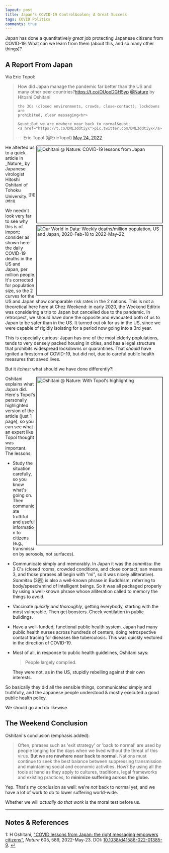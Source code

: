 ```yaml
---
layout: post
title: Japan's COVID-19 Control&colon; A Great Success
tags: COVID Politics
comments: true
---
```


Japan has done a quantitatively _great_ job protecting Japanese citizens from COVID-19.
What can we learn from them (about this, and so many other things)?  


## A Report From Japan  

Via Eric Topol:  

<blockquote class="twitter-tweet">
  <p lang="en" dir="ltr">
    How did Japan manage the pandemic far better than the US and many other peer
	countries?<a href="https://t.co/OUooDGH5yp">https://t.co/OUooDGH5yp</a>
    <a href="https://twitter.com/Nature?ref_src=twsrc%5Etfw">@Nature</a> by Hitoshi
	Oshitani<br>

    the 3Cs (closed environments, crowds, close-contact); lockdowns are
	prohibited, clear messaging<br>

    &quot;But we are nowhere near back to normal&quot; 
    <a href="https://t.co/DML3ddtiyx">pic.twitter.com/DML3ddtiyx</a> 
  </p>&mdash; Eric Topol (@EricTopol) <a href="https://twitter.com/EricTopol/status/1528912791477792768?ref_src=twsrc%5Etfw">May 24, 2022</a>
</blockquote>
<script async src="https://platform.twitter.com/widgets.js"></script>

<img src="{{ site.baseurl }}/images/2022-05-25-japan-covid-success-nature-1.jpg" width="400" height="245" alt="Oshitani @ Nature: COVID-19 lessons from Japan" title="Oshitani @ Nature: COVID-19 lessons from Japan" style="float: right; margin: 3px 3px 3px 3px; border: 1px solid #000000;">
He alterted us to a quick article in _Nature_ by Japanese virologist Hitoshi Oshitani of
Tohoku University. <sup id="fn1a">[[1]](#fn1)</sup>  

<a href="{{ site.baseurl }}/images/2022-05-25-japan-covid-success-owid-1.jpg"><img src="{{ site.baseurl }}/images/2022-05-25-japan-covid-success-owid-1-thumb.jpg" width="400" height="222" alt="Our World in Data: Weekly deaths/million population, US and Japan, 2020-Feb-18 to 2022-May-22" title="Our World in Data: Weekly deaths/million population, US and Japan, 2020-Feb-18 to 2022-May-22" style="float: right; margin: 3px 3px 3px 3px; border: 1px solid #000000;"></a>

We needn't look very far to see why this is of import: consider as shown here the daily
COVID-19 deaths in the US and Japan, per million people.  It's corrected for population
size, so the 2 curves for the US and Japan show comparable risk rates in the 2 nations.
This is not a theoretical here here at Chez Weekend: in early 2020, the Weekend Editrix
was considering a trip to Japan but cancelled due to the pandemic.  In retrospect, we
should have done the opposite and evacuated both of us to Japan to be safer than in the
US.  It turned out ok for us in the US, since we were capable of rigidly isolating for a
period now going into a 3rd year.  

This is especially curious: Japan has one of the most elderly poplulations, tends to very
densely packed housing in cities, and has a legal structure that prohibits widespread
lockdowns or quarantines.  That _should_ have ignited a firestorm of COVID-19, but did
not, due to careful public health measures that saved lives.  

But it _itches:_ what should we have done differently?!  

<a href="{{ site.baseurl }}/images/2022-05-25-japan-covid-success-nature-2.jpg"><img src="{{ site.baseurl }}/images/2022-05-25-japan-covid-success-nature-2-thumb.jpg" width="400" height="534" alt="Oshitani @ Nature: With Topol's highlighting" title="Oshitani @ Nature: With Topol's highlighting" style="float: right; margin: 3px 3px 3px 3px; border: 1px solid #000000;"></a>
Oshitani explains what Japan did.  Here's Topol's personally highlighted version of the
article (just 1 page), so you can see what an expert like Topol thought was important.
The lessons:  
- Study the situation carefully, so you know what's going on.  Then communicate truthful
  and useful information to citizens (e.g., transmission by aerosols, not surfaces).  
- Communicate simply and memorably.  In Japan it was the _sanmitsu_: the 3 C's (closed
  rooms, crowded conditions, and close contact; san means 3, and those phrases all begin
  with "mi", so it was nicely alliterative).  _Sanmitsu_ (3密) is also a well-known phrase
  in Buddhism, referring to body/speech/mind of intelligent beings.  So it was all
  packaged properly by using a well-known phrase whose alliteration called to memory the
  things to avoid.
- Vaccinate _quickly and thoroughly_, getting everybody, starting with the most
  vulnerable.  Then get boosters.  Check ventilation in public buildings.  
- Have a well-funded, functional public health system.  Japan had many public health
  nurses across hundreds of centers, doing retrospective contact tracing for diseases like
  tuberculosis.  This was quickly vectored in the direction of COVID-19.  
- Most of all, in response to public health guidelines, Oshitani says:  

  > People largely complied.  

  They were not, as in the US, stupidly rebelling against their own interests.  

So basically they did all the sensible things, communicated simply and truthfully, and the
Japanese people understood &amp; mostly executed a good public health policy.  

We should go and do likewise.  


## The Weekend Conclusion  

Oshitani's conclusion (emphasis added):  

> Often, phrases such as 'exit strategy' or 'back to normal' are used by people longing
> for the days when we lived without the threat of this virus. __But we are nowhere near
> back to normal.__ Nations must continue to seek the best balance between suppressing
> transmission and maintaining social and economic activities. How? By using all the tools
> at hand as they apply to cultures, traditions, legal frameworks and existing practices,
> to __minimize suffering across the globe.__  

Yep.  That's my conclusion as well: we're _not_ back to normal yet, and we have a lot of
work to do to lower suffering world-wide.  

Whether we will _actually do that work_ is the moral test before us.  

---

## Notes &amp; References  

<!--
<sup id="fn1a">[[1]](#fn1)</sup>

<a id="fn1">1</a>: ***, ["***"](***), *** [↩](#fn1a)  

<a href="{{ site.baseurl }}/images/***">
  <img src="{{ site.baseurl }}/images/***" width="400" height="***" alt="***" title="***" style="float: right; margin: 3px 3px 3px 3px; border: 1px solid #000000;">
</a>

<iframe width="400" height="224" src="***" allow="accelerometer; encrypted-media; gyroscope; picture-in-picture" allowfullscreen style="float: right; margin: 3px 3px 3px 3px; border: 1px solid #000000;"></iframe>
-->

<a id="fn1">1</a>: H Oshitani, ["COVID lessons from Japan: the right messaging empowers citizens"](https://www.nature.com/articles/d41586-022-01385-9), _Nature_ 605, 589, 2022-May-23.  DOI: [10.1038/d41586-022-01385-9](https://doi.org/10.1038/d41586-022-01385-9). [↩](#fn1a)  
